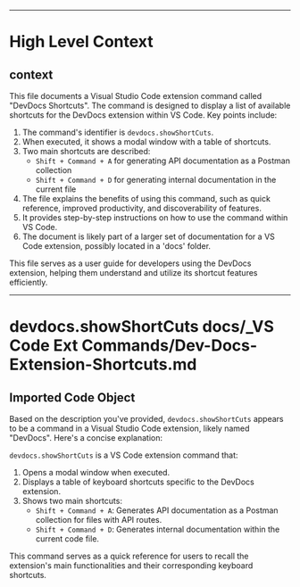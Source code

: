 

  ---
# High Level Context
## context
This file documents a Visual Studio Code extension command called "DevDocs Shortcuts". The command is designed to display a list of available shortcuts for the DevDocs extension within VS Code. Key points include:

1. The command's identifier is `devdocs.showShortCuts`.
2. When executed, it shows a modal window with a table of shortcuts.
3. Two main shortcuts are described:
   - `Shift + Command + A` for generating API documentation as a Postman collection
   - `Shift + Command + D` for generating internal documentation in the current file
4. The file explains the benefits of using this command, such as quick reference, improved productivity, and discoverability of features.
5. It provides step-by-step instructions on how to use the command within VS Code.
6. The document is likely part of a larger set of documentation for a VS Code extension, possibly located in a 'docs' folder.

This file serves as a user guide for developers using the DevDocs extension, helping them understand and utilize its shortcut features efficiently.

---
# devdocs.showShortCuts docs/_VS Code Ext Commands/Dev-Docs-Extension-Shortcuts.md
## Imported Code Object
Based on the description you've provided, `devdocs.showShortCuts` appears to be a command in a Visual Studio Code extension, likely named "DevDocs". Here's a concise explanation:

`devdocs.showShortCuts` is a VS Code extension command that:

1. Opens a modal window when executed.
2. Displays a table of keyboard shortcuts specific to the DevDocs extension.
3. Shows two main shortcuts:
   - `Shift + Command + A`: Generates API documentation as a Postman collection for files with API routes.
   - `Shift + Command + D`: Generates internal documentation within the current code file.

This command serves as a quick reference for users to recall the extension's main functionalities and their corresponding keyboard shortcuts.

  
